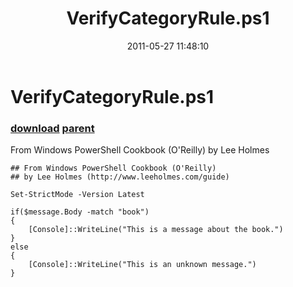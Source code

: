 ﻿---
pid:            2698
parent:         2693
children:       
poster:         iHateMorons
title:          VerifyCategoryRule.ps1
date:           2011-05-27 11:48:10
description:    From Windows PowerShell Cookbook (O'Reilly) by Lee Holmes
format:         posh
---

# VerifyCategoryRule.ps1

### [download](2698.ps1) [parent](2693.md) 

From Windows PowerShell Cookbook (O'Reilly) by Lee Holmes

```posh
## From Windows PowerShell Cookbook (O'Reilly)
## by Lee Holmes (http://www.leeholmes.com/guide)

Set-StrictMode -Version Latest

if($message.Body -match "book")
{
    [Console]::WriteLine("This is a message about the book.")
}
else
{
    [Console]::WriteLine("This is an unknown message.")
}
```
